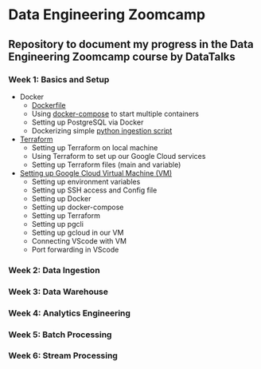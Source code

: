 # Data Engineering Zoomcamp
## Repository to document my progress in the Data Engineering Zoomcamp course by DataTalks

### Week 1: Basics and Setup
- Docker
	- [Dockerfile](https://github.com/satvikjadhav/data-engineering-zoomcamp/blob/main/week_1_-_basics_and_setup/docker_sql/dockerfile)
	- Using [docker-compose](https://github.com/satvikjadhav/data-engineering-zoomcamp/blob/main/week_1_-_basics_and_setup/docker_sql/docker-compose.yaml) to start multiple containers
	- Setting up PostgreSQL via Docker
	- Dockerizing simple [python ingestion script](https://github.com/satvikjadhav/data-engineering-zoomcamp/blob/main/week_1_-_basics_and_setup/docker_sql/upload_data.py)
- [Terraform](https://github.com/satvikjadhav/data-engineering-zoomcamp/blob/main/week_1_-_basics_and_setup/terraform_gcp/Terraform_and_gcp_notes.md)
	- Setting up Terraform on local machine
	- Using Terraform to set up our Google Cloud services
	- Setting up Terraform files (main and variable)
- [Setting up Google Cloud Virtual Machine (VM)](https://github.com/satvikjadhav/data-engineering-zoomcamp/blob/main/week_1_-_basics_and_setup/terraform_gcp/setting_up_env_on_gcloud_cloud_vm_and_SSH_access_notes.md)
	- Setting up environment variables
	- Setting up SSH access and Config file
	- Setting up Docker
	- Setting up docker-compose
	- Setting up Terraform
	- Setting up pgcli
	- Setting up gcloud in our VM
	- Connecting VScode with VM
	- Port forwarding in VScode

### Week 2: Data Ingestion


### Week 3: Data Warehouse


### Week 4: Analytics Engineering


### Week 5: Batch Processing


### Week 6: Stream Processing